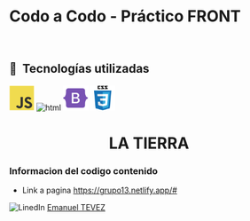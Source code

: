 # Codo a Codo - Práctico FRONT

<br>  

<h2> 🚀 &nbsp;Tecnologías utilizadas</h2>
<p align="left">

<img src="https://raw.githubusercontent.com/devicons/devicon/master/icons/javascript/javascript-original.svg" alt="javascript" width="45" height="45" />
<img src="https://cdn.jsdelivr.net/gh/devicons/devicon/icons/html5/html5-original.svg" alt="html" width="45" height="45"/>
<img src="https://raw.githubusercontent.com/devicons/devicon/master/icons/bootstrap/bootstrap-plain.svg" alt="bootstrap" width="45" height="45" />
<img src="https://raw.githubusercontent.com/devicons/devicon/master/icons/css3/css3-original-wordmark.svg" alt="css3" width="45" height="45" />


<h1 align="center">
    LA TIERRA
</h1>

### Informacion del codigo contenido
- Link a pagina https://grupo13.netlify.app/#





![LinedIn](https://logodownload.org/wp-content/uploads/2019/03/linkedin-logo-6.png)
[Emanuel TEVEZ](https://www.linkedin.com/in/emanuel-juli%C3%A1n-tevez/)
